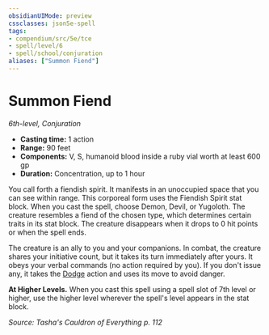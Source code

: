 ```yaml
---
obsidianUIMode: preview
cssclasses: json5e-spell
tags:
- compendium/src/5e/tce
- spell/level/6
- spell/school/conjuration
aliases: ["Summon Fiend"]
---
```

# Summon Fiend
*6th-level, Conjuration*  

- **Casting time:** 1 action
- **Range:** 90 feet
- **Components:** V, S, humanoid blood inside a ruby vial worth at least 600 gp
- **Duration:** Concentration, up to 1 hour

You call forth a fiendish spirit. It manifests in an unoccupied space that you can see within range. This corporeal form uses the Fiendish Spirit stat block. When you cast the spell, choose Demon, Devil, or Yugoloth. The creature resembles a fiend of the chosen type, which determines certain traits in its stat block. The creature disappears when it drops to 0 hit points or when the spell ends.

The creature is an ally to you and your companions. In combat, the creature shares your initiative count, but it takes its turn immediately after yours. It obeys your verbal commands (no action required by you). If you don't issue any, it takes the [Dodge](4-Resources/Compendium/rules/actions.md#Dodge) action and uses its move to avoid danger.

**At Higher Levels.** When you cast this spell using a spell slot of 7th level or higher, use the higher level wherever the spell's level appears in the stat block.

*Source: Tasha's Cauldron of Everything p. 112*